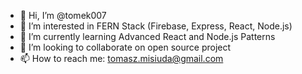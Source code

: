 - 👋 Hi, I’m @tomek007
- 👀 I’m interested in FERN Stack (Firebase, Express, React, Node.js)
- 🌱 I’m currently learning Advanced React and Node.js Patterns
- 💞️ I’m looking to collaborate on open source project
- 📫 How to reach me: tomasz.misiuda@gmail.com

<!---
tomek007/tomek007 is a ✨ special ✨ repository because its `README.md` (this file) appears on your GitHub profile.
You can click the Preview link to take a look at your changes.
--->
